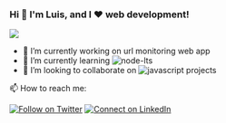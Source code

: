 ### Hi 👋 I'm Luis, and I ❤️ web development!
<img
   src="https://github-readme-stats.vercel.app/api?username=Luis-Enrique-Mora&show_icons=true&theme=tokyonight"
/>

- 🔭 I’m currently working on url monitoring web app
- 🌱 I’m currently learning ![node-lts](https://img.shields.io/badge/Node.js-43853D?style=for-the-badge&logo=node.js&logoColor=white)
- 👯 I’m looking to collaborate on ![javascript](https://img.shields.io/badge/JavaScript-F7DF1E?style=for-the-badge&logo=javascript&logoColor=black) projects

📫 How to reach me:

[![Follow on Twitter](https://img.shields.io/badge/--twitter?label=Twitter&logo=Twitter&style=social)](https://twitter.com/Luis_Enrique_M_) [![Connect on LinkedIn](https://img.shields.io/badge/--linkedin?label=LinkedIn&logo=LinkedIn&style=social)](https://www.linkedin.com/in/luis-enrique-mora)
